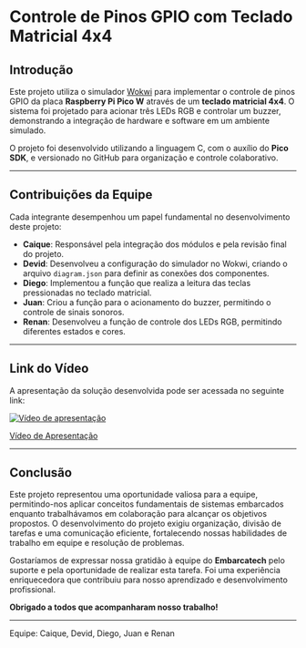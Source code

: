 # Controle de Pinos GPIO com Teclado Matricial 4x4

## Introdução
Este projeto utiliza o simulador [Wokwi](https://wokwi.com/) para implementar o controle de pinos GPIO da placa **Raspberry Pi Pico W** através de um **teclado matricial 4x4**. O sistema foi projetado para acionar três LEDs RGB e controlar um buzzer, demonstrando a integração de hardware e software em um ambiente simulado. 

O projeto foi desenvolvido utilizando a linguagem C, com o auxílio do **Pico SDK**, e versionado no GitHub para organização e controle colaborativo.

---

## Contribuições da Equipe
Cada integrante desempenhou um papel fundamental no desenvolvimento deste projeto:

- **Caique**: Responsável pela integração dos módulos e pela revisão final do projeto.
- **Devid**: Desenvolveu a configuração do simulador no Wokwi, criando o arquivo `diagram.json` para definir as conexões dos componentes.
- **Diego**: Implementou a função que realiza a leitura das teclas pressionadas no teclado matricial.
- **Juan**: Criou a função para o acionamento do buzzer, permitindo o controle de sinais sonoros.
- **Renan**: Desenvolveu a função de controle dos LEDs RGB, permitindo diferentes estados e cores.

---

## Link do Vídeo
A apresentação da solução desenvolvida pode ser acessada no seguinte link:  

[![Vídeo de apresentação ](https://markdown-videos-api.jorgenkh.no/url?url=https%3A%2F%2Fwww.youtube.com%2Fwatch%3Fv%3DfH6W3ZpC50Y)](https://www.youtube.com/watch?v=fH6W3ZpC50Y)

[Vídeo de Apresentação](https://www.youtube.com/watch?v=fH6W3ZpC50Y)  



---

## Conclusão
Este projeto representou uma oportunidade valiosa para a equipe, permitindo-nos aplicar conceitos fundamentais de sistemas embarcados enquanto trabalhávamos em colaboração para alcançar os objetivos propostos. O desenvolvimento do projeto exigiu organização, divisão de tarefas e uma comunicação eficiente, fortalecendo nossas habilidades de trabalho em equipe e resolução de problemas.  

Gostaríamos de expressar nossa gratidão à equipe do **Embarcatech** pelo suporte e pela oportunidade de realizar esta tarefa. Foi uma experiência enriquecedora que contribuiu para nosso aprendizado e desenvolvimento profissional.  

**Obrigado a todos que acompanharam nosso trabalho!**

---

Equipe: Caique, Devid, Diego, Juan e Renan
